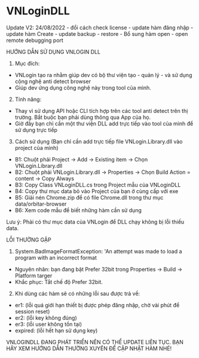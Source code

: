 # VNLoginDLL


Update V2: 24/08/2022
    - đổi cách check license
    - update hàm đăng nhập
    - update hàm Create
    - update backup - restore
    - Bổ sung hàm open - open remote debugging port
    
HƯỚNG DẪN SỬ DỤNG VNLOGIN DLL

1. Mục đích:
- VNLogin tạo ra nhằm giúp dev có bộ thư viện tạo - quản lý - và sử dụng cộng nghệ anti detect browser
- Giúp dev ứng dụng công nghệ này trong tool của mình.

2. Tính năng:
- Thay vì sử dụng API hoặc CLI tích hợp trên các tool anti detect trên thị trường. Bắt buộc bạn phải dùng thông qua App của họ.
- Giờ đây bạn chỉ cần một thư viện DLL add trực tiếp vào tool của mình để sử dụng trực tiếp

3. Cách sử dụng (Bạn chỉ cần add trực tiếp file VNLogin.Library.dll vào project của mình)

- B1: Chuột phải Project -> Add -> Existing item -> Chọn VNLogin.Library.dll
- B2: Chuột phải VNLogin.Library.dll -> Properties -> Chọn Build Action = content -> Copy Always
- B3: Copy Class VNLoginDLL.cs trong Project mẫu của VNLoginDLL
- B4: Copy thư mục data bỏ vào Project của bạn ở cùng cấp với exe
- B5: Giải nén Chrome.zip để có file Chrome.dll trong thư mục data/orbitar-browser
- B6: Xem code mẫu để biết những hàm cần sử dụng

Lưu ý: Phải có thư mục data của VNLogin để DLL chạy không bị lỗi thiếu data.

LỖI THƯỜNG GẶP

1. System.BadImageFormatException: 'An attempt was made to load a program with an incorrect format

  - Nguyên nhân: bạn đang bật Prefer 32bit trong Properties -> Build -> Platform targer
  - Khắc phục: Tắt chế độ Prefer 32bit.
  
 2. Khi dùng các hàm sẽ có những lỗi sau được trả về:
  
  - er1: (lỗi quá giới hạn thiết bị được phép đăng nhập, chờ vài phút để session reset)
  - er2: (lỗi key không đúng)
  - er3: (lỗi user không tồn tại)
  - expired: (lỗi hết hạn sử dụng key)
  
VNLOGINDLL ĐANG PHÁT TRIỂN NÊN CÓ THỂ UPDATE LIÊN TỤC. BẠN HÃY XEM HƯỚNG DẪN THƯỜNG XUYÊN ĐỂ CẬP NHẬT HÀM NHÉ!  

